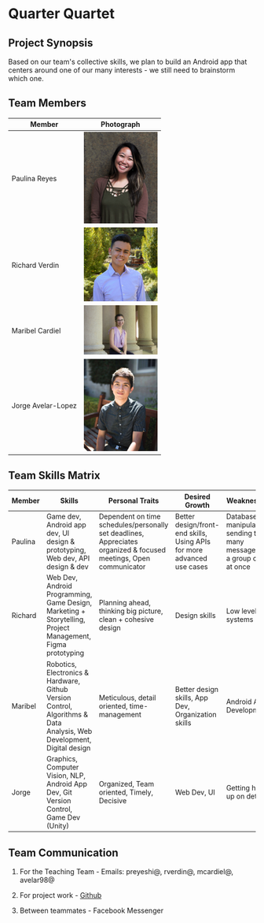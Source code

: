 # Quarter Quartet


## Project Synopsis
Based on our team's collective skills, we plan to build an Android app that centers around one of our many interests - we still need to brainstorm which one.


## Team Members

Member | Photograph
--- | ---
Paulina Reyes | <img src="team_images/paulinareyesphoto.jpg" alt="Paulina Reyes" title="Paulina Reyes" width="150">
Richard Verdin | <img src="team_images/Richard Portrait.jpg" alt="Richard Verdin" title="Richard Verdin" width="150">
Maribel Cardiel | <img src="team_images/IMG_4485.JPG" alt="Maribel Cardiel" title="Maribel Cardiel" width="150">
Jorge Avelar-Lopez | <img src="team_images/6139861_Avelar-Lopez_KATZQ_Photo.jpg" alt="Jorge Avelar-Lopez" title="Jorge Avelar-Lopez" width="150">

## Team Skills Matrix
Member | Skills | Personal Traits | Desired Growth | Weaknesses
--- | --- | --- | --- | ---
Paulina | Game dev, Android app dev, UI design & prototyping, Web dev, API design & dev | Dependent on time schedules/personally set deadlines, Appreciates organized & focused meetings, Open communicator | Better design/front-end skills, Using APIs for more advanced use cases | Database manipulation, sending too many messages to a group chat at once
Richard | Web Dev, Android Programming, Game Design, Marketing + Storytelling, Project Management, Figma prototyping | Planning ahead, thinking big picture, clean + cohesive design | Design skills | Low level systems
Maribel | Robotics, Electronics & Hardware, Github Version Control, Algorithms & Data Analysis, Web Development, Digital design | Meticulous, detail oriented, time-management | Better design skills, App Dev, Organization skills | Android App Development
Jorge | Graphics, Computer Vision, NLP, Android App Dev, Git Version Control, Game Dev (Unity) | Organized, Team oriented, Timely, Decisive | Web Dev, UI | Getting hung up on details

## Team Communication  
1. For the Teaching Team - Emails: preyeshi@, rverdin@, mcardiel@, avelar98@

2. For project work - [Github](https://github.com/orgs/StanfordCS194/teams/team-15/)

3. Between teammates - Facebook Messenger
